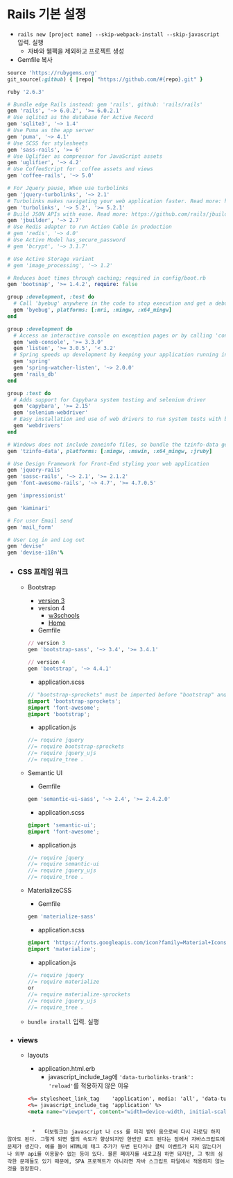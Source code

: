 # Rails 기본 설정

*   `rails new [project name] --skip-webpack-install --skip-javascript` 입력. 실행
    *   자바와 웹팩을 제외하고 프로젝트 생성
*   Gemfile 복사

```ruby
source 'https://rubygems.org'
git_source(:github) { |repo| "https://github.com/#{repo}.git" }

ruby '2.6.3'

# Bundle edge Rails instead: gem 'rails', github: 'rails/rails'
gem 'rails', '~> 6.0.2', '>= 6.0.2.1'
# Use sqlite3 as the database for Active Record
gem 'sqlite3', '~> 1.4'
# Use Puma as the app server
gem 'puma', '~> 4.1'
# Use SCSS for stylesheets
gem 'sass-rails', '>= 6'
# Use Uglifier as compressor for JavaScript assets
gem 'uglifier', '~> 4.2'
# Use CoffeeScript for .coffee assets and views
gem 'coffee-rails', '~> 5.0'

# For Jquery pause, When use turbolinks
gem 'jquery-turbolinks', '~> 2.1'
# Turbolinks makes navigating your web application faster. Read more: https://github.com/turbolinks/turbolinks
gem 'turbolinks', '~> 5.2', '>= 5.2.1'
# Build JSON APIs with ease. Read more: https://github.com/rails/jbuilder
gem 'jbuilder', '~> 2.7'
# Use Redis adapter to run Action Cable in production
# gem 'redis', '~> 4.0'
# Use Active Model has_secure_password
# gem 'bcrypt', '~> 3.1.7'

# Use Active Storage variant
# gem 'image_processing', '~> 1.2'

# Reduces boot times through caching; required in config/boot.rb
gem 'bootsnap', '>= 1.4.2', require: false

group :development, :test do
  # Call 'byebug' anywhere in the code to stop execution and get a debugger console
  gem 'byebug', platforms: [:mri, :mingw, :x64_mingw]
end

group :development do
  # Access an interactive console on exception pages or by calling 'console' anywhere in the code.
  gem 'web-console', '>= 3.3.0'
  gem 'listen', '>= 3.0.5', '< 3.2'
  # Spring speeds up development by keeping your application running in the background. Read more: https://github.com/rails/spring
  gem 'spring'
  gem 'spring-watcher-listen', '~> 2.0.0'
  gem 'rails_db'
end

group :test do
  # Adds support for Capybara system testing and selenium driver
  gem 'capybara', '>= 2.15'
  gem 'selenium-webdriver'
  # Easy installation and use of web drivers to run system tests with browsers
  gem 'webdrivers'
end

# Windows does not include zoneinfo files, so bundle the tzinfo-data gem
gem 'tzinfo-data', platforms: [:mingw, :mswin, :x64_mingw, :jruby]

# Use Design Framework for Front-End styling your web application
gem 'jquery-rails'
gem 'sassc-rails', '~> 2.1', '>= 2.1.2'
gem 'font-awesome-rails', '~> 4.7', '>= 4.7.0.5'

gem 'impressionist'

gem 'kaminari'

# For user Email send
gem 'mail_form'

# User Log in and Log out
gem 'devise'
gem 'devise-i18n'%
```

*   ### CSS 프레임 워크

    *   Bootstrap

        *   [version 3](https://www.w3schools.com/bootstrap/)
        *   version 4
            *   [w3schools](https://www.w3schools.com/bootstrap4/default.asp)
            *   [Home](https://getbootstrap.com/docs/4.0/getting-started/introduction/)
        *   Gemfile

        ```ruby
        // version 3
        gem 'bootstrap-sass', '~> 3.4', '>= 3.4.1'
        
        // version 4
        gem 'bootstrap', '~> 4.4.1'
        ```

        *   application.scss

        ```scss
        // "bootstrap-sprockets" must be imported before "bootstrap" and "bootstrap/variables"
        @import 'bootstrap-sprockets';
        @import 'font-awesome';
        @import 'bootstrap';
        ```

        *   application.js

        ```js
        //= require jquery
        //= require bootstrap-sprockets
        //= require jquery_ujs
        //= require_tree .
        ```

        

    *   Semantic UI

        *   Gemfile

        ```ruby
        gem 'semantic-ui-sass', '~> 2.4', '>= 2.4.2.0'
        ```

        *   application.scss

        ```scss
        @import 'semantic-ui';
        @import 'font-awesome';
        ```

        *   application.js

        ```js
        //= require jquery
        //= require semantic-ui
        //= require jquery_ujs
        //= require_tree .
        ```

    *   MaterializeCSS

        *   Gemfile

        ```ruby
        gem 'materialize-sass'
        ```

        *   application.scss

        ```scss
        @import 'https://fonts.googleapis.com/icon?family=Material+Icons';
        @import 'materialize';
        ```

        *   application.js

        ```js
        //= require jquery
        //= require materialize
        or
        //= require materialize-sprockets
        //= require jquery_ujs
        //= require_tree .
        ```

    *   `bundle install` 입력. 실행

*   ### views

    *   layouts

        *   application.html.erb
            *   javascript_include_tag에 `'data-turbolinks-trank': 'reload'`를 적용하지 않은 이유

        ```html
        <%= stylesheet_link_tag    'application', media: 'all', 'data-turbolinks-track': 'reload' %>
        <%= javascript_include_tag 'application' %>
        <meta name="viewport", content="width=device-width, initial-scale=1.0, maximum-scale=1.0, user-scalable=0">
        ```
```
        
        *   터보링크는 javascript 나 css 를 미리 받아 옴으로써 다시 리로딩 하지 않아도 된다. 그렇게 되면 웹의 속도가 향상되지만 한번만 로드 된다는 점에서 자바스크립트에 문제가 생긴다. 예를 들어 HTML에 태그 추가가 두번 된다거나 클릭 이벤트가 되지 않는다거나 외부 api를 이용할수 없는 등이 있다. 물론 페이지를 새로고침 하면 되지만, 그 밖의 심각한 문제들도 있기 때문에, SPA 프로젝트가 아니라면 자바 스크립트 파일에서 적용하지 않는 것을 권장한다.	


```